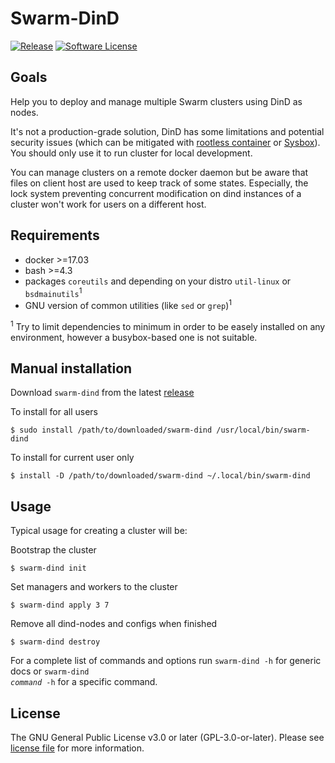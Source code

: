 # Swarm-DinD

[![Release](https://img.shields.io/badge/release-v1.1.0-orange)](https://gitlab.com/jmeb-prj/swarm-dind-manager/-/releases/v1.1.0)
[![Software License](https://img.shields.io/badge/license-GPL--3.0--or--later-blue.svg)](https://gitlab.com/jmeb-prj/swarm-dind-manager/-/blob/master/COPYING)

## Goals

Help you to deploy and manage multiple Swarm clusters using DinD as nodes.

It's not a production-grade solution, DinD has some limitations and potential security issues (which can be mitigated with [rootless container](https://rootlesscontaine.rs/) or [Sysbox](https://github.com/nestybox/sysbox)). You should only use it to run cluster for local development.

You can manage clusters on a remote docker daemon but be aware that files on client host are used to keep track of some states. Especially, the lock system preventing concurrent modification on dind instances of a cluster won't work for users on a different host. 

## Requirements

* docker >=17.03
* bash >=4.3
* packages `coreutils` and depending on your distro `util-linux` or `bsdmainutils`<sup>1</sup>
* GNU version of common utilities (like `sed` or `grep`)<sup>1</sup>

<sup>1</sup> Try to limit dependencies to minimum in order to be easely installed on any environment, however a busybox-based one is not suitable.

## Manual installation

Download `swarm-dind` from the latest [release](https://gitlab.com/jmeb-prj/swarm-dind-manager/-/releases)

To install for all users
```
$ sudo install /path/to/downloaded/swarm-dind /usr/local/bin/swarm-dind
```

To install for current user only
```
$ install -D /path/to/downloaded/swarm-dind ~/.local/bin/swarm-dind
```

## Usage

Typical usage for creating a cluster will be:

Bootstrap the cluster
```
$ swarm-dind init
```

Set managers and workers to the cluster
```
$ swarm-dind apply 3 7
```

Remove all dind-nodes and configs when finished
```
$ swarm-dind destroy
```

For a complete list of commands and options run `swarm-dind -h` for generic docs or <code>swarm-dind <i>command</i> -h</code> for a specific command.

## License
The GNU General Public License v3.0 or later (GPL-3.0-or-later). Please see [license file](https://gitlab.com/jmeb-prj/swarm-dind-manager/-/blob/master/COPYING) for more information.
